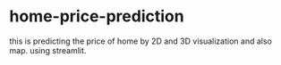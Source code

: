 # home-price-prediction
this is predicting the price of home by 2D and 3D visualization and also map.
using streamlit.

